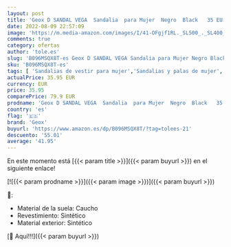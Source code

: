 ```yaml
---
layout: post
title: 'Geox D SANDAL VEGA  Sandalia  para Mujer  Negro  Black   35 EU'
date: 2022-08-09 22:57:09
image: 'https://m.media-amazon.com/images/I/41-OFgjf1RL._SL500_._SL400_.jpg'
comments: true
category: ofertas
author: 'tole.es'
slug: 'B096MSQX8T-es Geox D SANDAL VEGA Sandalia para Mujer Negro Black 35 EU'
sku: 'B096MSQX8T-es'
tags: [ 'Sandalias de vestir para mujer','Sandalias y palas de mujer','Zapatos','Zapatos para mujer','Zapatos y complementos','geox','sandalia','🇪🇸', ]
actualPrice: 35.95 EUR
currency: EUR
price: 35.95
comparePrice: 79.9 EUR
prodname: 'Geox D SANDAL VEGA  Sandalia  para Mujer  Negro  Black   35 EU'
country: 'es'
flag: '🇪🇸'
brand: 'Geox'
buyurl: 'https://www.amazon.es/dp/B096MSQX8T/?tag=tolees-21'
descuento: '55.01'
average: '41.95'
---
```


En este momento está [{{< param title >}}]({{< param buyurl >}}) en el siguiente enlace!

[![{{< param prodname >}}]({{< param image >}})]({{< param buyurl >}})

🔎:

- Material de la suela: Caucho
- Revestimiento: Sintético
- Material exterior: Sintético

[🛒 Aquí!!!]({{< param buyurl >}})
